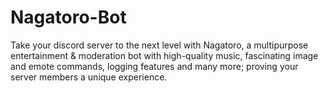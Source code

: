 # Nagatoro-Bot
Take your discord server to the next level with Nagatoro, a multipurpose entertainment &amp; moderation bot with high-quality music, fascinating image and emote commands, logging features and many more; proving your server members a unique experience.
